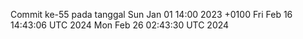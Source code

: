 Commit ke-55 pada tanggal Sun Jan 01 14:00 2023 +0100
Fri Feb 16 14:43:06 UTC 2024
Mon Feb 26 02:43:30 UTC 2024
